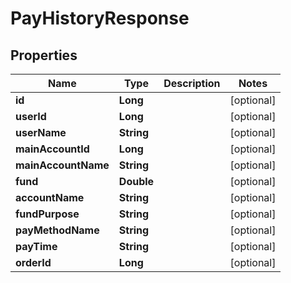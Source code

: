 

# PayHistoryResponse


## Properties

Name | Type | Description | Notes
------------ | ------------- | ------------- | -------------
**id** | **Long** |  |  [optional]
**userId** | **Long** |  |  [optional]
**userName** | **String** |  |  [optional]
**mainAccountId** | **Long** |  |  [optional]
**mainAccountName** | **String** |  |  [optional]
**fund** | **Double** |  |  [optional]
**accountName** | **String** |  |  [optional]
**fundPurpose** | **String** |  |  [optional]
**payMethodName** | **String** |  |  [optional]
**payTime** | **String** |  |  [optional]
**orderId** | **Long** |  |  [optional]




